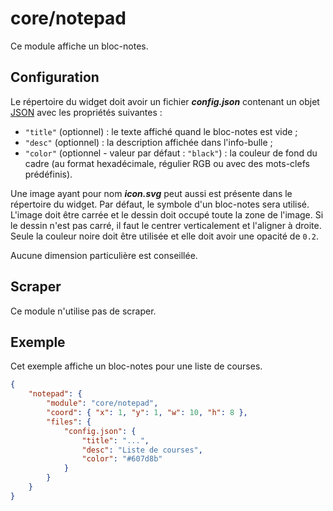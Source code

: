 # core/notepad

Ce module affiche un bloc-notes.

## Configuration

Le répertoire du widget doit avoir un fichier ***config.json*** contenant un
objet
[JSON](https://www.json.org/json-fr.html "JavaScript Object Notation") avec les
propriétés suivantes :

- `"title"` (optionnel) : le texte affiché quand le bloc-notes est vide ;
- `"desc"` (optionnel) : la description affichée dans l'info-bulle ;
- `"color"` (optionnel - valeur par défaut : `"black"`) : la couleur de fond du
  cadre (au format hexadécimale, régulier RGB ou avec des mots-clefs
  prédéfinis).

Une image ayant pour nom ***icon.svg*** peut aussi est présente dans le
répertoire du widget. Par défaut, le symbole d'un bloc-notes sera utilisé.
L'image doit être carrée et le dessin doit occupé toute la zone de l'image. Si
le dessin n'est pas carré, il faut le centrer verticalement et l'aligner à
droite. Seule la couleur noire doit être utilisée et elle doit avoir une opacité
de `0.2`.

Aucune dimension particulière est conseillée.

## Scraper

Ce module n'utilise pas de scraper.

## Exemple

Cet exemple affiche un bloc-notes pour une liste de courses.

```JSON
{
    "notepad": {
        "module": "core/notepad",
        "coord": { "x": 1, "y": 1, "w": 10, "h": 8 },
        "files": {
            "config.json": {
                "title": "...",
                "desc": "Liste de courses",
                "color": "#607d8b"
            }
        }
    }
}
```
